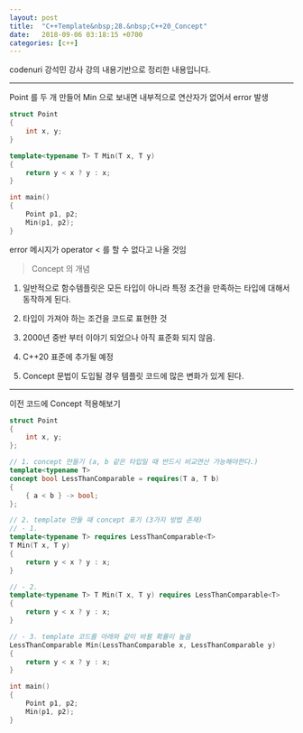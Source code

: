 ```yaml
---
layout: post
title:  "C++Template&nbsp;28.&nbsp;C++20_Concept"
date:   2018-09-06 03:18:15 +0700
categories: [c++]
---
```


codenuri 강석민 강사 강의 내용기반으로 정리한 내용입니다.

---

Point 를 두 개 만들어 Min 으로 보내면 내부적으로 연산자가 없어서 error 발생

``` cpp
struct Point
{
	int x, y;
}

template<typename T> T Min(T x, T y)
{
	return y < x ? y : x;
}

int main()
{
	Point p1, p2;
	Min(p1, p2);
}

```

error 메시지가 operator < 를 할 수 없다고 나올 것임

> Concept 의 개념

1. 일반적으로 함수템플릿은 모든 타입이 아니라 특정 조건을 만족하는 타입에 대해서 동작하게 된다.

2. 타입이 가져야 하는 조건을 코드로 표현한 것

3. 2000년 중반 부터 이야기 되었으나 아직 표준화 되지 않음.

4. C++20 표준에 추가될 예정

5. Concept 문법이 도입될 경우 템플릿 코드에 많은 변화가 있게 된다.

---

이전 코드에 Concept 적용해보기

``` cpp
struct Point
{
	int x, y;
};

// 1. concept 만들기 (a, b 같은 타입일 때 반드시 비교연산 가능해야한다.)
template<typename T>
concept bool LessThanComparable = requires(T a, T b)
{
	{ a < b } -> bool;
};

// 2. template 만들 때 concept 표기 (3가지 방법 존재)
// - 1.
template<typename T> requires LessThanComparable<T>
T Min(T x, T y)
{
	return y < x ? y : x;
}

// - 2.
template<typename T> T Min(T x, T y) requires LessThanComparable<T>
{
	return y < x ? y : x;
}

// - 3. template 코드를 아래와 같이 바뀔 확률이 높음
LessThanComparable Min(LessThanComparable x, LessThanComparable y)
{
	return y < x ? y : x;
}

int main()
{
	Point p1, p2;
	Min(p1, p2);
}

```
